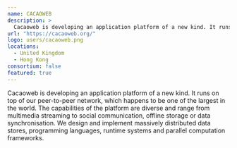 ```yaml
---
name: CACAOWEB
description: > 
  Cacaoweb is developing an application platform of a new kind. It runs on top of our peer-to-peer network, which happens to be one of the largest in the world
url: "https://cacaoweb.org/"
logo: users/cacaoweb.png
locations: 
  - United Kingdom
  - Hong Kong
consortium: false
featured: true
---
```


Cacaoweb is developing an application platform of a new kind. It runs on top of our peer-to-peer network, which happens to be one of the largest in the world. The capabilities of the platform are diverse and range from multimedia streaming to social communication, offline storage or data synchronisation. We design and implement massively distributed data stores, programming languages, runtime systems and parallel computation frameworks.
